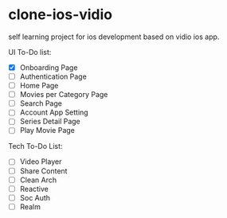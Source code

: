 # clone-ios-vidio
self learning project for ios development based on vidio ios app.

UI To-Do list:
- [x] Onboarding Page
- [ ] Authentication Page
- [ ] Home Page
- [ ] Movies per Category Page
- [ ] Search Page
- [ ] Account App Setting
- [ ] Series Detail Page
- [ ] Play Movie Page

Tech To-Do List:
- [ ] Video Player
- [ ] Share Content
- [ ] Clean Arch
- [ ] Reactive
- [ ] Soc Auth
- [ ] Realm
